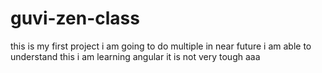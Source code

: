 # guvi-zen-class
this is my first project
i am going to do multiple in near future
i am able to understand this
i am learning angular it is not very tough
aaa
